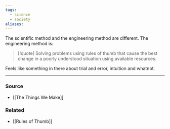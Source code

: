 ```yaml
---
tags:
  - science
  - society
aliases:
---
```

The scientific method and the engineering method are different. The engineering method is:

> [!quote] Solving problems using rules of thumb that cause the best change in a poorly understood situation using available resources.

Feels like something in there about trial and error, intuition and whatnot.

****
### Source
- [[The Things We Make]]
### Related
- [[Rules of Thumb]]